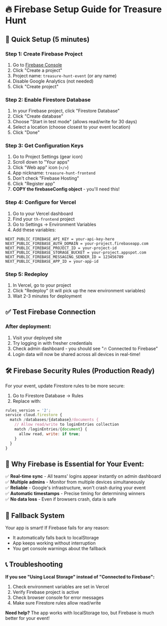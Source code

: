 # 🔥 Firebase Setup Guide for Treasure Hunt

## 🚀 Quick Setup (5 minutes)

### Step 1: Create Firebase Project
1. Go to [Firebase Console](https://console.firebase.google.com/)
2. Click "Create a project"
3. Project name: `treasure-hunt-event` (or any name)
4. Disable Google Analytics (not needed)
5. Click "Create project"

### Step 2: Enable Firestore Database
1. In your Firebase project, click "Firestore Database"
2. Click "Create database"
3. Choose "Start in test mode" (allows read/write for 30 days)
4. Select a location (choose closest to your event location)
5. Click "Done"

### Step 3: Get Configuration Keys
1. Go to Project Settings (gear icon)
2. Scroll down to "Your apps"
3. Click "Web app" icon (`</>`)
4. App nickname: `treasure-hunt-frontend`
5. Don't check "Firebase Hosting"
6. Click "Register app"
7. **COPY the firebaseConfig object** - you'll need this!

### Step 4: Configure for Vercel
1. Go to your Vercel dashboard
2. Find your `th-frontend` project
3. Go to Settings → Environment Variables
4. Add these variables:

```
NEXT_PUBLIC_FIREBASE_API_KEY = your-api-key-here
NEXT_PUBLIC_FIREBASE_AUTH_DOMAIN = your-project.firebaseapp.com
NEXT_PUBLIC_FIREBASE_PROJECT_ID = your-project-id
NEXT_PUBLIC_FIREBASE_STORAGE_BUCKET = your-project.appspot.com
NEXT_PUBLIC_FIREBASE_MESSAGING_SENDER_ID = 123456789
NEXT_PUBLIC_FIREBASE_APP_ID = your-app-id
```

### Step 5: Redeploy
1. In Vercel, go to your project
2. Click "Redeploy" (it will pick up the new environment variables)
3. Wait 2-3 minutes for deployment

## ✅ Test Firebase Connection

### After deployment:
1. Visit your deployed site
2. Try logging in with fresher credentials
3. Check admin dashboard - you should see "🔥 Connected to Firebase"
4. Login data will now be shared across all devices in real-time!

## 🛠️ Firebase Security Rules (Production Ready)

For your event, update Firestore rules to be more secure:

1. Go to Firestore Database → Rules
2. Replace with:

```javascript
rules_version = '2';
service cloud.firestore {
  match /databases/{database}/documents {
    // Allow read/write to loginEntries collection
    match /loginEntries/{document} {
      allow read, write: if true;
    }
  }
}
```

## 🎯 Why Firebase is Essential for Your Event:

✅ **Real-time sync** - All teams' logins appear instantly on admin dashboard  
✅ **Multiple admins** - Monitor from multiple devices simultaneously  
✅ **Reliable** - Google's infrastructure, won't crash during your event  
✅ **Automatic timestamps** - Precise timing for determining winners  
✅ **No data loss** - Even if browsers crash, data is safe  

## 🔄 Fallback System

Your app is smart! If Firebase fails for any reason:
- It automatically falls back to localStorage
- App keeps working without interruption
- You get console warnings about the fallback

## 📞 Troubleshooting

**If you see "Using Local Storage" instead of "Connected to Firebase":**
1. Check environment variables are set in Vercel
2. Verify Firebase project is active
3. Check browser console for error messages
4. Make sure Firestore rules allow read/write

**Need help?** The app works with localStorage too, but Firebase is much better for your event!
